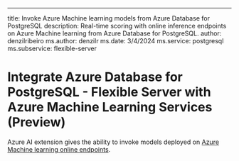 ---
title: Invoke Azure Machine learning models from Azure Database for PostgreSQL
description: Real-time scoring with online inference endpoints on Azure Machine learning from Azure Database for PostgreSQL.
author: denzilribeiro
ms.author: denzilr
ms.date: 3/4/2024
ms.service: postgresql
ms.subservice: flexible-server

# Integrate Azure Database for PostgreSQL - Flexible Server with Azure Machine Learning Services (Preview)

Azure AI extension gives the ability to invoke models deployed on  [Azure Machine learning online endpoints](../../machine-learning/concept-endpoints-online).
